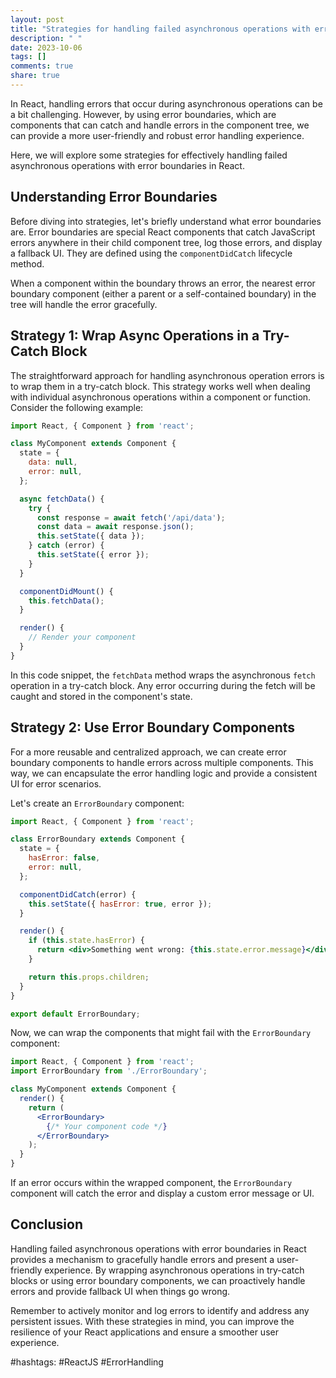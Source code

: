 ```yaml
---
layout: post
title: "Strategies for handling failed asynchronous operations with error boundaries in React"
description: " "
date: 2023-10-06
tags: []
comments: true
share: true
---
```


In React, handling errors that occur during asynchronous operations can be a bit challenging. However, by using error boundaries, which are components that can catch and handle errors in the component tree, we can provide a more user-friendly and robust error handling experience.

Here, we will explore some strategies for effectively handling failed asynchronous operations with error boundaries in React.

## Understanding Error Boundaries

Before diving into strategies, let's briefly understand what error boundaries are. Error boundaries are special React components that catch JavaScript errors anywhere in their child component tree, log those errors, and display a fallback UI. They are defined using the `componentDidCatch` lifecycle method.

When a component within the boundary throws an error, the nearest error boundary component (either a parent or a self-contained boundary) in the tree will handle the error gracefully.

## Strategy 1: Wrap Async Operations in a Try-Catch Block

The straightforward approach for handling asynchronous operation errors is to wrap them in a try-catch block. This strategy works well when dealing with individual asynchronous operations within a component or function. Consider the following example:

```jsx
import React, { Component } from 'react';

class MyComponent extends Component {
  state = {
    data: null,
    error: null,
  };

  async fetchData() {
    try {
      const response = await fetch('/api/data');
      const data = await response.json();
      this.setState({ data });
    } catch (error) {
      this.setState({ error });
    }
  }

  componentDidMount() {
    this.fetchData();
  }

  render() {
    // Render your component
  }
}
```

In this code snippet, the `fetchData` method wraps the asynchronous `fetch` operation in a try-catch block. Any error occurring during the fetch will be caught and stored in the component's state.

## Strategy 2: Use Error Boundary Components

For a more reusable and centralized approach, we can create error boundary components to handle errors across multiple components. This way, we can encapsulate the error handling logic and provide a consistent UI for error scenarios.

Let's create an `ErrorBoundary` component:

```jsx
import React, { Component } from 'react';

class ErrorBoundary extends Component {
  state = {
    hasError: false,
    error: null,
  };

  componentDidCatch(error) {
    this.setState({ hasError: true, error });
  }

  render() {
    if (this.state.hasError) {
      return <div>Something went wrong: {this.state.error.message}</div>;
    }

    return this.props.children;
  }
}

export default ErrorBoundary;
```

Now, we can wrap the components that might fail with the `ErrorBoundary` component:

```jsx
import React, { Component } from 'react';
import ErrorBoundary from './ErrorBoundary';

class MyComponent extends Component {
  render() {
    return (
      <ErrorBoundary>
        {/* Your component code */}
      </ErrorBoundary>
    );
  }
}
```

If an error occurs within the wrapped component, the `ErrorBoundary` component will catch the error and display a custom error message or UI.

## Conclusion

Handling failed asynchronous operations with error boundaries in React provides a mechanism to gracefully handle errors and present a user-friendly experience. By wrapping asynchronous operations in try-catch blocks or using error boundary components, we can proactively handle errors and provide fallback UI when things go wrong.

Remember to actively monitor and log errors to identify and address any persistent issues. With these strategies in mind, you can improve the resilience of your React applications and ensure a smoother user experience.

#hashtags: #ReactJS #ErrorHandling